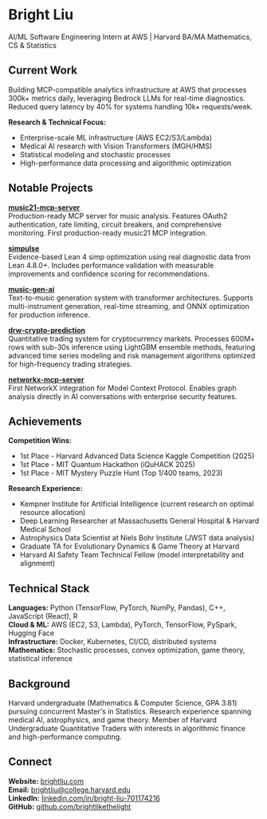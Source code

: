 # Bright Liu

AI/ML Software Engineering Intern at AWS | Harvard BA/MA Mathematics, CS & Statistics

## Current Work

Building MCP-compatible analytics infrastructure at AWS that processes 300k+ metrics daily, leveraging Bedrock LLMs for real-time diagnostics. Reduced query latency by 40% for systems handling 10k+ requests/week.

**Research & Technical Focus:**
- Enterprise-scale ML infrastructure (AWS EC2/S3/Lambda)
- Medical AI research with Vision Transformers (MGH/HMS)
- Statistical modeling and stochastic processes
- High-performance data processing and algorithmic optimization

## Notable Projects

**[music21-mcp-server](https://github.com/brightlikethelight/music21-mcp-server)**  
Production-ready MCP server for music analysis. Features OAuth2 authentication, rate limiting, circuit breakers, and comprehensive monitoring. First production-ready music21 MCP integration.

**[simpulse](https://github.com/brightlikethelight/simpulse)**  
Evidence-based Lean 4 simp optimization using real diagnostic data from Lean 4.8.0+. Includes performance validation with measurable improvements and confidence scoring for recommendations.

**[music-gen-ai](https://github.com/brightlikethelight/music-gen-ai)**  
Text-to-music generation system with transformer architectures. Supports multi-instrument generation, real-time streaming, and ONNX optimization for production inference.

**[drw-crypto-prediction](https://github.com/brightlikethelight/drw-crypto-prediction)**  
Quantitative trading system for cryptocurrency markets. Processes 600M+ rows with sub-30s inference using LightGBM ensemble methods, featuring advanced time series modeling and risk management algorithms optimized for high-frequency trading strategies.

**[networkx-mcp-server](https://github.com/brightlikethelight/networkx-mcp-server)**  
First NetworkX integration for Model Context Protocol. Enables graph analysis directly in AI conversations with enterprise security features.

## Achievements

**Competition Wins:**
- 1st Place - Harvard Advanced Data Science Kaggle Competition (2025)
- 1st Place - MIT Quantum Hackathon (iQuHACK 2025)
- 1st Place - MIT Mystery Puzzle Hunt (Top 1/400 teams, 2023)

**Research Experience:**
- Kempner Institute for Artificial Intelligence (current research on optimal resource allocation)
- Deep Learning Researcher at Massachusetts General Hospital & Harvard Medical School
- Astrophysics Data Scientist at Niels Bohr Institute (JWST data analysis)
- Graduate TA for Evolutionary Dynamics & Game Theory at Harvard
- Harvard AI Safety Team Technical Fellow (model interpretability and alignment)

## Technical Stack

**Languages:** Python (TensorFlow, PyTorch, NumPy, Pandas), C++, JavaScript (React), R  
**Cloud & ML:** AWS (EC2, S3, Lambda), PyTorch, TensorFlow, PySpark, Hugging Face  
**Infrastructure:** Docker, Kubernetes, CI/CD, distributed systems  
**Mathematics:** Stochastic processes, convex optimization, game theory, statistical inference  

## Background

Harvard undergraduate (Mathematics & Computer Science, GPA 3.81) pursuing concurrent Master's in Statistics. Research experience spanning medical AI, astrophysics, and game theory. Member of Harvard Undergraduate Quantitative Traders with interests in algorithmic finance and high-performance computing.

## Connect

**Website:** [brightliu.com](https://brightliu.com)  
**Email:** brightliu@college.harvard.edu  
**LinkedIn:** [linkedin.com/in/bright-liu-701174216](https://linkedin.com/in/bright-liu-701174216)  
**GitHub:** [github.com/brightlikethelight](https://github.com/brightlikethelight)
